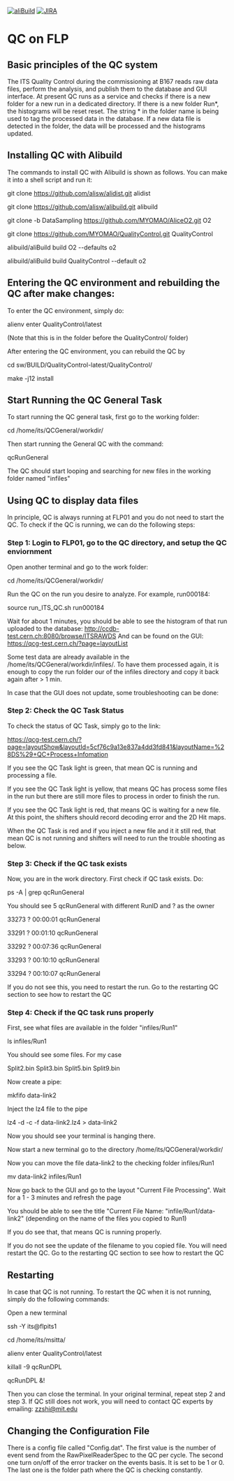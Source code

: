 [![aliBuild](https://img.shields.io/badge/aliBuild-dashboard-lightgrey.svg)](https://alisw.cern.ch/dashboard/d/000000001/main-dashboard?orgId=1&var-storagename=All&var-reponame=All&var-checkname=build%2FQualityControl%2Fo2-dataflow%2F0&var-upthreshold=30m&var-minuptime=30)
[![JIRA](https://img.shields.io/badge/JIRA-Report%20issue-blue.svg)](https://alice.its.cern.ch/jira/secure/CreateIssue.jspa?pid=11201&issuetype=1)


# QC on FLP

## Basic principles of the QC system

The ITS Quality Control during the commissioning at B167 reads raw data files, perform the analysis, and publish them to the database and GUI interface. At present QC runs as a service and checks if there is a new folder for a new run in a dedicated directory. If there is a new folder Run*, the histograms will be reset reset. The string * in the folder name is being used to tag the processed data in the database. If a new data file is detected in the folder, the data will be processed and the histograms updated. 

## Installing QC with Alibuild

The commands to install QC with Alibuild is shown as follows. You can make it into a shell script and run it:

git clone https://github.com/alisw/alidist.git alidist

git clone https://github.com/alisw/alibuild.git alibuild

git clone -b DataSampling https://github.com/MYOMAO/AliceO2.git O2

git clone https://github.com/MYOMAO/QualityControl.git QualityControl

alibuild/aliBuild build O2 --defaults o2

alibuild/aliBuild build QualityControl --default o2

## Entering the QC environment and rebuilding the QC after make changes:

To enter the QC environment, simply do:

alienv enter QualityControl/latest

(Note that this is in the folder before the QualityControl/ folder)

After entering the QC environment, you can rebuild the QC by

cd sw/BUILD/QualityControl-latest/QualityControl/

make -j12 install

## Start Running the QC General Task

To start running the QC general task, first go to the working folder:

cd  /home/its/QCGeneral/workdir/

Then start running the General QC with the command:

qcRunGeneral

The QC should start looping and searching for new files in the working folder named "infiles"

## Using QC to display data files

In principle, QC is always running at FLP01 and you do not need to start the QC. To check if the QC is running, we can do the following steps:

### Step 1: Login to FLP01, go to the QC directory, and setup the QC enviornment

Open another terminal and go to the work folder:

cd  /home/its/QCGeneral/workdir/

Run the QC on the run you desire to analyze. For example, run000184:

source run_ITS_QC.sh run000184

Wait for about 1 minutes, you should be able to see the histogram of that run uploaded to the database: http://ccdb-test.cern.ch:8080/browse/ITSRAWDS
And can be found on the GUI: https://qcg-test.cern.ch/?page=layoutList
 
Some test data are already available in the /home/its/QCGeneral/workdir/infiles/. To have them processed again, it is enough to copy the run folder our of the infiles directory and copy it back again after > 1 min.
 
In case that the GUI does not update, some troubleshooting can be done:

### Step 2: Check the QC Task Status

To check the status of QC Task, simply go to the link:

https://qcg-test.cern.ch/?page=layoutShow&layoutId=5cf76c9a13e837a4dd3fd841&layoutName=%28DS%29+QC+Process+Infomation

If you see the QC Task light is green, that mean QC is running and processing a file.

If you see the QC Task light is yellow, that means QC has process some files in the run but there are still more files to process in order to finish the run. 

If you see the QC Task light is red, that means QC is waiting for a new file. At this point, the shifters should record decoding error and the 2D Hit maps.

When the QC Task is red and if you inject a new file and it it still red, that mean QC is not running and shifters will need to run the trouble shooting as below.

### Step 3: Check if the QC task exists

Now, you are in the work directory. First check if QC task exists. Do:

ps -A | grep qcRunGeneral


You should see 5 qcRunGeneral with different RunID and ? as the owner

33273 ?        00:00:01 qcRunGeneral

33291 ?        00:01:10 qcRunGeneral

33292 ?        00:07:36 qcRunGeneral

33293 ?        00:10:10 qcRunGeneral

33294 ?        00:10:07 qcRunGeneral

If you do not see this, you need to restart the run. Go to the restarting QC section to see how to restart the QC


### Step 4: Check if the QC task runs properly

First, see what files are available in the folder "infiles/Run1"
 
ls infiles/Run1
 
You should see some files. For my case
 
Split2.bin  Split3.bin Split5.bin  Split9.bin
 
Now create a pipe:

mkfifo data-link2

Inject the lz4 file to the pipe

lz4 -d -c -f data-link2.lz4 > data-link2
 
Now you should see your terminal is hanging there.

Now start a new terminal go to the directory /home/its/QCGeneral/workdir/ 

Now you can move the file data-link2 to the checking folder infiles/Run1

mv data-link2 infiles/Run1
 
Now go back to the GUI and go to the layout "Current File Processing". Wait for a 1 - 3 minutes and refresh the page
 
You should be able to see the title "Current File Name: "infile/Run1/data-link2" (depending on the name of the files you copied to Run1)
 
If you do see that, that means QC is running properly.

If you do not see the update of the filename to you copied file. You will need restart the QC. Go to the restarting QC section to see how to restart the QC
 


## Restarting


In case that QC is not running. To restart the QC when it is not running, simply do the following commands:

Open a new terminal

ssh -Y its@flpits1

cd  /home/its/msitta/

alienv enter QualityControl/latest

killall -9 qcRunDPL

qcRunDPL &!

Then you can close the terminal. In your original terminal, repeat step 2 and step 3. If QC still does not work, you will need to contact QC experts by emailing: zzshi@mit.edu

## Changing the Configuration File

There is a config file called "Config.dat". The first value is the number of event send from the RawPixelReaderSpec to the QC per cycle. The second one turn on/off of the error tracker on the events basis. It is set to be 1 or 0. The last one is the folder path where the QC is checking constantly.
